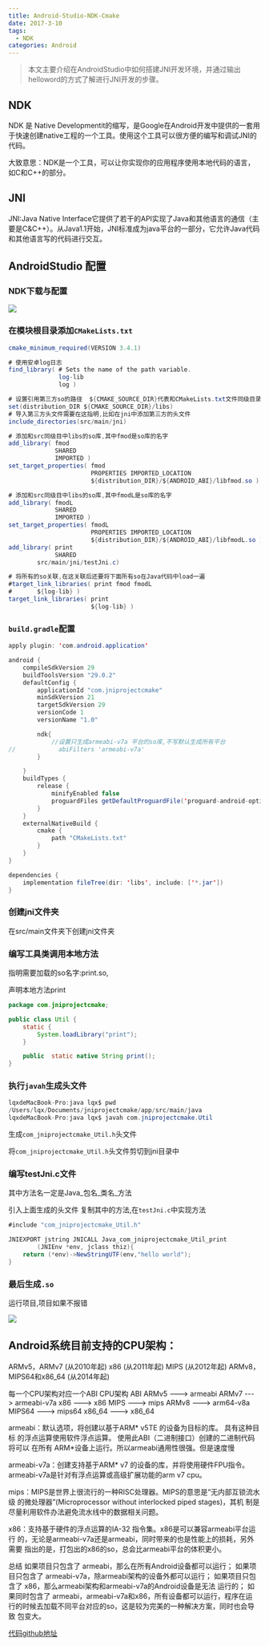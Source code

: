 ```yaml
---
title: Android-Studio-NDK-Cmake
date: 2017-3-10
tags:
  - NDK
categories: Android
---
```


> 本文主要介绍在AndroidStudio中如何搭建JNI开发环境，并通过输出helloword的方式了解进行JNI开发的步骤。

## NDK

NDK 是 Native Developmentit的缩写，是Google在Android开发中提供的一套用于快速创建native工程的一个工具。使用这个工具可以很方便的编写和调试JNI的代码。

大致意思：NDK是一个工具，可以让你实现你的应用程序使用本地代码的语言，如C和C++的部分。

## JNI

JNI:Java Native Interface它提供了若干的API实现了Java和其他语言的通信（主要是C&C++）。从Java1.1开始，JNI标准成为java平台的一部分，它允许Java代码和其他语言写的代码进行交互。

<!-- more -->

## AndroidStudio 配置

### NDK下载与配置

![](https://raw.githubusercontent.com/lqxue/picture_list/master/image/20200229170527.jpg)

### 在模块根目录添加`CMakeLists.txt`

```java
cmake_minimum_required(VERSION 3.4.1)

# 使用安卓log日志
find_library( # Sets the name of the path variable.
              log-lib
              log )

# 设置引用第三方so的路径  ${CMAKE_SOURCE_DIR}代表和CMakeLists.txt文件同级目录
set(distribution_DIR ${CMAKE_SOURCE_DIR}/libs)
# 导入第三方头文件需要在这指明,比如在jni中添加第三方的头文件
include_directories(src/main/jni)

# 添加和src同级目中libs的so库,其中fmod是so库的名字
add_library( fmod
             SHARED
             IMPORTED )
set_target_properties( fmod
                       PROPERTIES IMPORTED_LOCATION
                       ${distribution_DIR}/${ANDROID_ABI}/libfmod.so )

# 添加和src同级目中libs的so库,其中fmodL是so库的名字
add_library( fmodL
             SHARED
             IMPORTED )
set_target_properties( fmodL
                       PROPERTIES IMPORTED_LOCATION
                       ${distribution_DIR}/${ANDROID_ABI}/libfmodL.so )
add_library( print
             SHARED
        src/main/jni/testJni.c)

# 将所有的so关联,在这关联后还要将下面所有so在Java代码中load一遍
#target_link_libraries( print fmod fmodL
#       ${log-lib} )
target_link_libraries( print
                       ${log-lib} )

```

### `build.gradle`配置

```java
apply plugin: 'com.android.application'

android {
    compileSdkVersion 29
    buildToolsVersion "29.0.2"
    defaultConfig {
        applicationId "com.jniprojectcmake"
        minSdkVersion 21
        targetSdkVersion 29
        versionCode 1
        versionName "1.0"

        ndk{
            //设置只生成armeabi-v7a 平台的so库,不写默认生成所有平台
//            abiFilters 'armeabi-v7a'
        }

    }
    buildTypes {
        release {
            minifyEnabled false
            proguardFiles getDefaultProguardFile('proguard-android-optimize.txt'), 'proguard-rules.pro'
        }
    }
    externalNativeBuild {
        cmake {
            path "CMakeLists.txt"
        }
    }
}

dependencies {
    implementation fileTree(dir: 'libs', include: ['*.jar'])
}

```

### 创建jni文件夹

在src/main文件夹下创建jni文件夹

### 编写工具类调用本地方法

指明需要加载的so名字:print.so,

声明本地方法print

```java
package com.jniprojectcmake;

public class Util {
    static {
        System.loadLibrary("print");
    }

    public  static native String print();
}
```

### 执行`javah`生成头文件

```java
lqxdeMacBook-Pro:java lqx$ pwd
/Users/lqx/Documents/jniprojectcmake/app/src/main/java
lqxdeMacBook-Pro:java lqx$ javah com.jniprojectcmake.Util
```

生成`com_jniprojectcmake_Util.h`头文件

将`com_jniprojectcmake_Util.h`头文件剪切到jni目录中

### 编写testJni.c文件

其中方法名一定是Java_包名_类名_方法

引入上面生成的头文件   复制其中的方法,在`testJni.c`中实现方法


```java
#include "com_jniprojectcmake_Util.h"

JNIEXPORT jstring JNICALL Java_com_jniprojectcmake_Util_print
        (JNIEnv *env, jclass thiz){
    return (*env)->NewStringUTF(env,"hello world");
}
```

### 最后生成`.so`

运行项目,项目如果不报错

![](https://raw.githubusercontent.com/lqxue/picture_list/master/image/20200229223913.png)



##  Android系统目前支持的CPU架构：

ARMv5，ARMv7 (从2010年起)
x86 (从2011年起)
MIPS (从2012年起)
ARMv8，MIPS64和x86_64 (从2014年起)

每一个CPU架构对应一个ABI
CPU架构           ABI
ARMv5   --->    armeabi
ARMv7   --->    armeabi-v7a
x86     --->    x86
MIPS    --->    mips
ARMv8   --->    arm64-v8a
MIPS64  --->    mips64
x86_64  --->    x86_64

armeabi：默认选项，将创建以基于ARM* v5TE 的设备为目标的库。 具有这种目标
的浮点运算使用软件浮点运算。 使用此ABI（二进制接口）创建的二进制代码将可以
在所有 ARM*设备上运行。所以armeabi通用性很强。但是速度慢

armeabi-v7a：创建支持基于ARM* v7 的设备的库，并将使用硬件FPU指令。
armeabi-v7a是针对有浮点运算或高级扩展功能的arm v7 cpu。

mips：MIPS是世界上很流行的一种RISC处理器。MIPS的意思是“无内部互锁流水级
的微处理器”(Microprocessor without interlocked piped stages)，其机
制是尽量利用软件办法避免流水线中的数据相关问题。

x86：支持基于硬件的浮点运算的IA-32 指令集。x86是可以兼容armeabi平台运行
的，无论是armeabi-v7a还是armeabi，同时带来的也是性能上的损耗，另外需要
指出的是，打包出的x86的so，总会比armeabi平台的体积更小。

总结
如果项目只包含了 armeabi，那么在所有Android设备都可以运行；
如果项目只包含了 armeabi-v7a，除armeabi架构的设备外都可以运行；
如果项目只包含了 x86，那么armeabi架构和armeabi-v7a的Android设备是无法
运行的；
如果同时包含了 armeabi，armeabi-v7a和x86，所有设备都可以运行，程序在运
行的时候去加载不同平台对应的so，这是较为完美的一种解决方案，同时也会导致
包变大。



[代码github地址](https://github.com/lqxue/JniProjectCmake.git)
